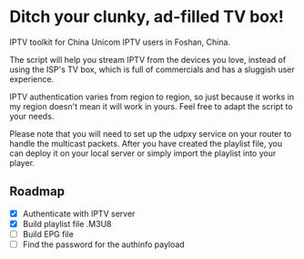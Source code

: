 # Ditch your clunky, ad-filled TV box!

IPTV toolkit for China Unicom IPTV users in Foshan, China.

The script will help you stream IPTV from the devices you love, instead of
using the ISP's TV box, which is full of commercials and has a sluggish user
experience.

IPTV authentication varies from region to region, so just because it works in
my region doesn't mean it will work in yours. Feel free to adapt the script to
your needs.

Please note that you will need to set up the udpxy service on your router to
handle the multicast packets. After you have created the playlist file, you can
deploy it on your local server or simply import the playlist into your player.

## Roadmap

- [x] Authenticate with IPTV server
- [x] Build playlist file .M3U8
- [ ] Build EPG file
- [ ] Find the password for the authinfo payload
